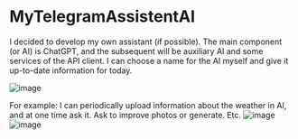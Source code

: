 # MyTelegramAssistentAI

I decided to develop my own assistant (if possible). The main component (or AI) is ChatGPT, and the subsequent will be auxiliary AI and some services of the API client. I can choose a name for the AI myself and give it up-to-date information for today.

![image](https://user-images.githubusercontent.com/19514420/223786781-89b405df-3ba1-4d80-9851-43977ac9b1dc.png)


For example:
I can periodically upload information about the weather in AI, and at one time ask it.
Ask to improve photos or generate.
Etc.
![image](https://user-images.githubusercontent.com/19514420/226196438-7996b254-dd3f-47d7-adb3-741e9bbd8f0e.png)
![image](https://user-images.githubusercontent.com/19514420/226196446-4e772097-2e96-4bf9-9ca3-4159551fc6d0.png)
